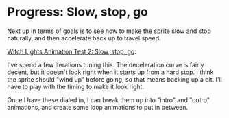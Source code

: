 # Progress: Slow, stop, go

Next up in terms of goals is to see how to make the sprite slow and stop naturally, and then accelerate back up to travel speed. 

[Witch Lights Animation Test 2: Slow, stop, go][video]:

[video]: https://vimeo.com/267676592

I've spend a few iterations tuning this. The deceleration curve is fairly decent, but it doesn't look right when it starts up from a hard stop. I think the sprite should "wind up" before going, so that means backing up a bit. I'll have to play with the timing to make it look right. 

Once I have these dialed in, I can break them up into "intro" and "outro" animations, and create some loop animations to put in between. 